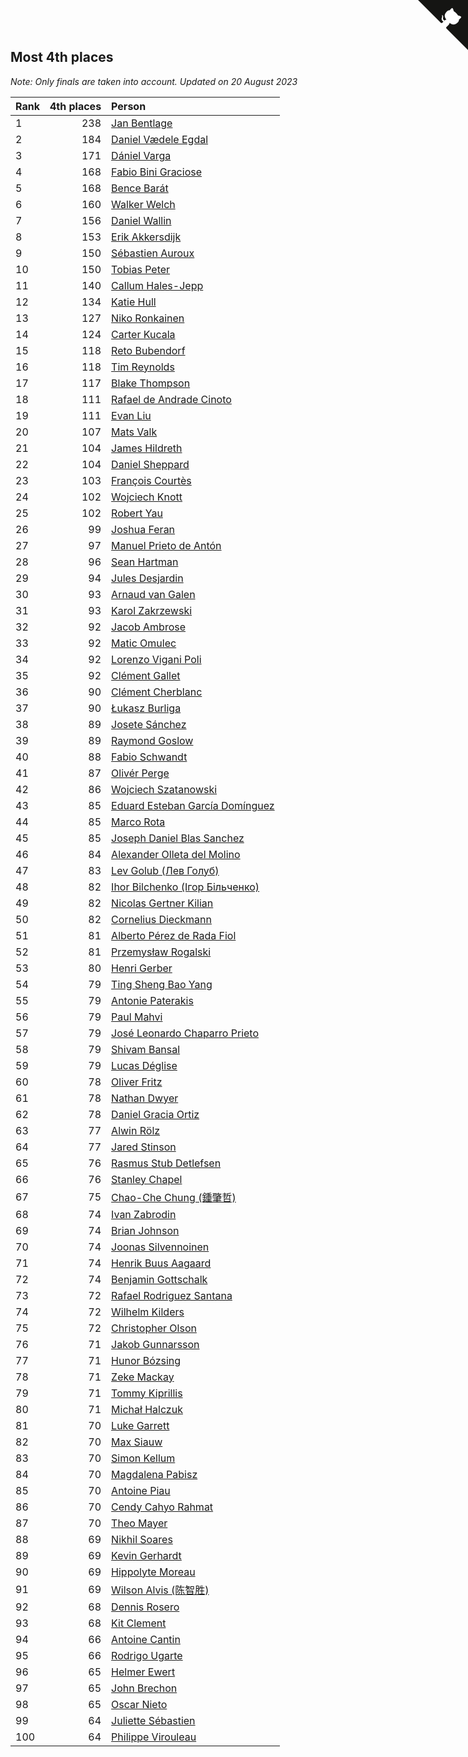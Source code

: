 ## Most 4th places

*Note: Only finals are taken into account.*
*Updated on 20 August 2023*

| Rank | 4th places | Person |
| :--- | ---: | :--- |
| 1 | 238 | [Jan Bentlage](https://www.worldcubeassociation.org/persons/2010BENT01) |
| 2 | 184 | [Daniel Vædele Egdal](https://www.worldcubeassociation.org/persons/2013EGDA01) |
| 3 | 171 | [Dániel Varga](https://www.worldcubeassociation.org/persons/2008VARG01) |
| 4 | 168 | [Fabio Bini Graciose](https://www.worldcubeassociation.org/persons/2010GRAC02) |
| 5 | 168 | [Bence Barát](https://www.worldcubeassociation.org/persons/2008BARA01) |
| 6 | 160 | [Walker Welch](https://www.worldcubeassociation.org/persons/2011WELC01) |
| 7 | 156 | [Daniel Wallin](https://www.worldcubeassociation.org/persons/2013WALL03) |
| 8 | 153 | [Erik Akkersdijk](https://www.worldcubeassociation.org/persons/2005AKKE01) |
| 9 | 150 | [Sébastien Auroux](https://www.worldcubeassociation.org/persons/2008AURO01) |
| 10 | 150 | [Tobias Peter](https://www.worldcubeassociation.org/persons/2014PETE03) |
| 11 | 140 | [Callum Hales-Jepp](https://www.worldcubeassociation.org/persons/2012HALE01) |
| 12 | 134 | [Katie Hull](https://www.worldcubeassociation.org/persons/2010HULL01) |
| 13 | 127 | [Niko Ronkainen](https://www.worldcubeassociation.org/persons/2010RONK01) |
| 14 | 124 | [Carter Kucala](https://www.worldcubeassociation.org/persons/2015KUCA01) |
| 15 | 118 | [Reto Bubendorf](https://www.worldcubeassociation.org/persons/2012BUBE01) |
| 16 | 118 | [Tim Reynolds](https://www.worldcubeassociation.org/persons/2005REYN01) |
| 17 | 117 | [Blake Thompson](https://www.worldcubeassociation.org/persons/2010THOM03) |
| 18 | 111 | [Rafael de Andrade Cinoto](https://www.worldcubeassociation.org/persons/2007CINO01) |
| 19 | 111 | [Evan Liu](https://www.worldcubeassociation.org/persons/2009LIUE01) |
| 20 | 107 | [Mats Valk](https://www.worldcubeassociation.org/persons/2007VALK01) |
| 21 | 104 | [James Hildreth](https://www.worldcubeassociation.org/persons/2009HILD01) |
| 22 | 104 | [Daniel Sheppard](https://www.worldcubeassociation.org/persons/2009SHEP01) |
| 23 | 103 | [François Courtès](https://www.worldcubeassociation.org/persons/2008COUR01) |
| 24 | 102 | [Wojciech Knott](https://www.worldcubeassociation.org/persons/2011KNOT01) |
| 25 | 102 | [Robert Yau](https://www.worldcubeassociation.org/persons/2009YAUR01) |
| 26 | 99 | [Joshua Feran](https://www.worldcubeassociation.org/persons/2011FERA01) |
| 27 | 97 | [Manuel Prieto de Antón](https://www.worldcubeassociation.org/persons/2015ANTO04) |
| 28 | 96 | [Sean Hartman](https://www.worldcubeassociation.org/persons/2016HART02) |
| 29 | 94 | [Jules Desjardin](https://www.worldcubeassociation.org/persons/2010DESJ01) |
| 30 | 93 | [Arnaud van Galen](https://www.worldcubeassociation.org/persons/2006GALE01) |
| 31 | 93 | [Karol Zakrzewski](https://www.worldcubeassociation.org/persons/2014ZAKR01) |
| 32 | 92 | [Jacob Ambrose](https://www.worldcubeassociation.org/persons/2010AMBR01) |
| 33 | 92 | [Matic Omulec](https://www.worldcubeassociation.org/persons/2010OMUL02) |
| 34 | 92 | [Lorenzo Vigani Poli](https://www.worldcubeassociation.org/persons/2007POLI01) |
| 35 | 92 | [Clément Gallet](https://www.worldcubeassociation.org/persons/2004GALL02) |
| 36 | 90 | [Clément Cherblanc](https://www.worldcubeassociation.org/persons/2014CHER05) |
| 37 | 90 | [Łukasz Burliga](https://www.worldcubeassociation.org/persons/2013BURL01) |
| 38 | 89 | [Josete Sánchez](https://www.worldcubeassociation.org/persons/2015SANC18) |
| 39 | 89 | [Raymond Goslow](https://www.worldcubeassociation.org/persons/2014GOSL01) |
| 40 | 88 | [Fabio Schwandt](https://www.worldcubeassociation.org/persons/2014SCHW02) |
| 41 | 87 | [Olivér Perge](https://www.worldcubeassociation.org/persons/2007PERG01) |
| 42 | 86 | [Wojciech Szatanowski](https://www.worldcubeassociation.org/persons/2011SZAT01) |
| 43 | 85 | [Eduard Esteban García Domínguez](https://www.worldcubeassociation.org/persons/2011EDUA01) |
| 44 | 85 | [Marco Rota](https://www.worldcubeassociation.org/persons/2009ROTA01) |
| 45 | 85 | [Joseph Daniel Blas Sanchez](https://www.worldcubeassociation.org/persons/2016SANC08) |
| 46 | 84 | [Alexander Olleta del Molino](https://www.worldcubeassociation.org/persons/2008OLLE01) |
| 47 | 83 | [Lev Golub (Лев Голуб)](https://www.worldcubeassociation.org/persons/2014HOLU01) |
| 48 | 82 | [Ihor Bilchenko (Ігор Більченко)](https://www.worldcubeassociation.org/persons/2011BILC01) |
| 49 | 82 | [Nicolas Gertner Kilian](https://www.worldcubeassociation.org/persons/2013GERT01) |
| 50 | 82 | [Cornelius Dieckmann](https://www.worldcubeassociation.org/persons/2009DIEC01) |
| 51 | 81 | [Alberto Pérez de Rada Fiol](https://www.worldcubeassociation.org/persons/2011FIOL01) |
| 52 | 81 | [Przemysław Rogalski](https://www.worldcubeassociation.org/persons/2013ROGA02) |
| 53 | 80 | [Henri Gerber](https://www.worldcubeassociation.org/persons/2014GERB01) |
| 54 | 79 | [Ting Sheng Bao Yang](https://www.worldcubeassociation.org/persons/2008BAOY01) |
| 55 | 79 | [Antonie Paterakis](https://www.worldcubeassociation.org/persons/2012PATE01) |
| 56 | 79 | [Paul Mahvi](https://www.worldcubeassociation.org/persons/2012MAHV01) |
| 57 | 79 | [José Leonardo Chaparro Prieto](https://www.worldcubeassociation.org/persons/2011CHAP01) |
| 58 | 79 | [Shivam Bansal](https://www.worldcubeassociation.org/persons/2011BANS02) |
| 59 | 79 | [Lucas Déglise](https://www.worldcubeassociation.org/persons/2015DEGL01) |
| 60 | 78 | [Oliver Fritz](https://www.worldcubeassociation.org/persons/2014FRIT02) |
| 61 | 78 | [Nathan Dwyer](https://www.worldcubeassociation.org/persons/2011DWYE02) |
| 62 | 78 | [Daniel Gracia Ortiz](https://www.worldcubeassociation.org/persons/2009ORTI01) |
| 63 | 77 | [Alwin Rölz](https://www.worldcubeassociation.org/persons/2016ROLZ01) |
| 64 | 77 | [Jared Stinson](https://www.worldcubeassociation.org/persons/2014STIN01) |
| 65 | 76 | [Rasmus Stub Detlefsen](https://www.worldcubeassociation.org/persons/2014DETL01) |
| 66 | 76 | [Stanley Chapel](https://www.worldcubeassociation.org/persons/2016CHAP04) |
| 67 | 75 | [Chao-Che Chung (鍾肇哲)](https://www.worldcubeassociation.org/persons/2012CHON03) |
| 68 | 74 | [Ivan Zabrodin](https://www.worldcubeassociation.org/persons/2012ZABR01) |
| 69 | 74 | [Brian Johnson](https://www.worldcubeassociation.org/persons/2013JOHN10) |
| 70 | 74 | [Joonas Silvennoinen](https://www.worldcubeassociation.org/persons/2016SILV07) |
| 71 | 74 | [Henrik Buus Aagaard](https://www.worldcubeassociation.org/persons/2006BUUS01) |
| 72 | 74 | [Benjamin Gottschalk](https://www.worldcubeassociation.org/persons/2016GOTT01) |
| 73 | 72 | [Rafael Rodriguez Santana](https://www.worldcubeassociation.org/persons/2012SANT12) |
| 74 | 72 | [Wilhelm Kilders](https://www.worldcubeassociation.org/persons/2010KILD02) |
| 75 | 72 | [Christopher Olson](https://www.worldcubeassociation.org/persons/2009OLSO01) |
| 76 | 71 | [Jakob Gunnarsson](https://www.worldcubeassociation.org/persons/2015GUNN01) |
| 77 | 71 | [Hunor Bózsing](https://www.worldcubeassociation.org/persons/2009BOZS01) |
| 78 | 71 | [Zeke Mackay](https://www.worldcubeassociation.org/persons/2015MACK06) |
| 79 | 71 | [Tommy Kiprillis](https://www.worldcubeassociation.org/persons/2014KIPR01) |
| 80 | 71 | [Michał Halczuk](https://www.worldcubeassociation.org/persons/2006HALC01) |
| 81 | 70 | [Luke Garrett](https://www.worldcubeassociation.org/persons/2017GARR05) |
| 82 | 70 | [Max Siauw](https://www.worldcubeassociation.org/persons/2017SIAU02) |
| 83 | 70 | [Simon Kellum](https://www.worldcubeassociation.org/persons/2016KELL12) |
| 84 | 70 | [Magdalena Pabisz](https://www.worldcubeassociation.org/persons/2017PABI01) |
| 85 | 70 | [Antoine Piau](https://www.worldcubeassociation.org/persons/2008PIAU01) |
| 86 | 70 | [Cendy Cahyo Rahmat](https://www.worldcubeassociation.org/persons/2010RAHM02) |
| 87 | 70 | [Theo Mayer](https://www.worldcubeassociation.org/persons/2012MAYE01) |
| 88 | 69 | [Nikhil Soares](https://www.worldcubeassociation.org/persons/2015SOAR01) |
| 89 | 69 | [Kevin Gerhardt](https://www.worldcubeassociation.org/persons/2013GERH01) |
| 90 | 69 | [Hippolyte Moreau](https://www.worldcubeassociation.org/persons/2008MORE02) |
| 91 | 69 | [Wilson Alvis (陈智胜)](https://www.worldcubeassociation.org/persons/2011ALVI01) |
| 92 | 68 | [Dennis Rosero](https://www.worldcubeassociation.org/persons/2010ROSE03) |
| 93 | 68 | [Kit Clement](https://www.worldcubeassociation.org/persons/2008CLEM01) |
| 94 | 66 | [Antoine Cantin](https://www.worldcubeassociation.org/persons/2010CANT02) |
| 95 | 66 | [Rodrigo Ugarte](https://www.worldcubeassociation.org/persons/2015UGAR01) |
| 96 | 65 | [Helmer Ewert](https://www.worldcubeassociation.org/persons/2015EWER01) |
| 97 | 65 | [John Brechon](https://www.worldcubeassociation.org/persons/2010BREC01) |
| 98 | 65 | [Oscar Nieto](https://www.worldcubeassociation.org/persons/2014NIET03) |
| 99 | 64 | [Juliette Sébastien](https://www.worldcubeassociation.org/persons/2014SEBA01) |
| 100 | 64 | [Philippe Virouleau](https://www.worldcubeassociation.org/persons/2008VIRO01) |


<a href="https://github.com/JustinTimeCuber/wca_statistics" class="github-corner" aria-label="View source on Github"><svg width="80" height="80" viewBox="0 0 250 250" style="fill:#151513; color:#fff; position: absolute; top: 0; border: 0; right: 0;" aria-hidden="true"><path d="M0,0 L115,115 L130,115 L142,142 L250,250 L250,0 Z"></path><path d="M128.3,109.0 C113.8,99.7 119.0,89.6 119.0,89.6 C122.0,82.7 120.5,78.6 120.5,78.6 C119.2,72.0 123.4,76.3 123.4,76.3 C127.3,80.9 125.5,87.3 125.5,87.3 C122.9,97.6 130.6,101.9 134.4,103.2" fill="currentColor" style="transform-origin: 130px 106px;" class="octo-arm"></path><path d="M115.0,115.0 C114.9,115.1 118.7,116.5 119.8,115.4 L133.7,101.6 C136.9,99.2 139.9,98.4 142.2,98.6 C133.8,88.0 127.5,74.4 143.8,58.0 C148.5,53.4 154.0,51.2 159.7,51.0 C160.3,49.4 163.2,43.6 171.4,40.1 C171.4,40.1 176.1,42.5 178.8,56.2 C183.1,58.6 187.2,61.8 190.9,65.4 C194.5,69.0 197.7,73.2 200.1,77.6 C213.8,80.2 216.3,84.9 216.3,84.9 C212.7,93.1 206.9,96.0 205.4,96.6 C205.1,102.4 203.0,107.8 198.3,112.5 C181.9,128.9 168.3,122.5 157.7,114.1 C157.9,116.9 156.7,120.9 152.7,124.9 L141.0,136.5 C139.8,137.7 141.6,141.9 141.8,141.8 Z" fill="currentColor" class="octo-body"></path></svg></a><style>.github-corner:hover .octo-arm{animation:octocat-wave 560ms ease-in-out}@keyframes octocat-wave{0%,100%{transform:rotate(0)}20%,60%{transform:rotate(-25deg)}40%,80%{transform:rotate(10deg)}}@media (max-width:500px){.github-corner:hover .octo-arm{animation:none}.github-corner .octo-arm{animation:octocat-wave 560ms ease-in-out}}</style>
